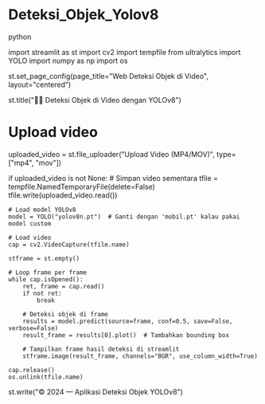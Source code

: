 # Deteksi_Objek_Yolov8
python

import streamlit as st
import cv2
import tempfile
from ultralytics import YOLO
import numpy as np
import os

st.set_page_config(page_title="Web Deteksi Objek di Video", layout="centered")

st.title("🎥🚗 Deteksi Objek di Video dengan YOLOv8")

# Upload video
uploaded_video = st.file_uploader("Upload Video (MP4/MOV)", type=["mp4", "mov"])

if uploaded_video is not None:
    # Simpan video sementara
    tfile = tempfile.NamedTemporaryFile(delete=False)
    tfile.write(uploaded_video.read())

    # Load model YOLOv8
    model = YOLO("yolov8n.pt")  # Ganti dengan 'mobil.pt' kalau pakai model custom

    # Load video
    cap = cv2.VideoCapture(tfile.name)

    stframe = st.empty()

    # Loop frame per frame
    while cap.isOpened():
        ret, frame = cap.read()
        if not ret:
            break

        # Deteksi objek di frame
        results = model.predict(source=frame, conf=0.5, save=False, verbose=False)
        result_frame = results[0].plot()  # Tambahkan bounding box

        # Tampilkan frame hasil deteksi di streamlit
        stframe.image(result_frame, channels="BGR", use_column_width=True)

    cap.release()
    os.unlink(tfile.name)

st.write("© 2024 — Aplikasi Deteksi Objek YOLOv8")
